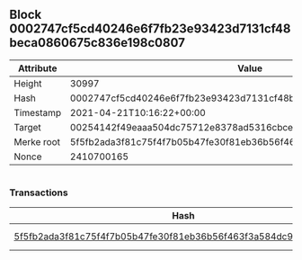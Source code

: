 ## Block 0002747cf5cd40246e6f7fb23e93423d7131cf48beca0860675c836e198c0807

Attribute | Value
--- | ---
Height | 30997
Hash | 0002747cf5cd40246e6f7fb23e93423d7131cf48beca0860675c836e198c0807
Timestamp | 2021-04-21T10:16:22+00:00
Target | 00254142f49eaaa504dc75712e8378ad5316cbcead634704b3734b6271167cc4
Merke root | 5f5fb2ada3f81c75f4f7b05b47fe30f81eb36b56f463f3a584dc9f8a81d41c33
Nonce | 2410700165

```

```

### Transactions

Hash | Amount
--- | ---
[5f5fb2ada3f81c75f4f7b05b47fe30f81eb36b56f463f3a584dc9f8a81d41c33](5f5fb2ada3f81c75f4f7b05b47fe30f81eb36b56f463f3a584dc9f8a81d41c33.md) | 10.00000000 SKEPTI 
